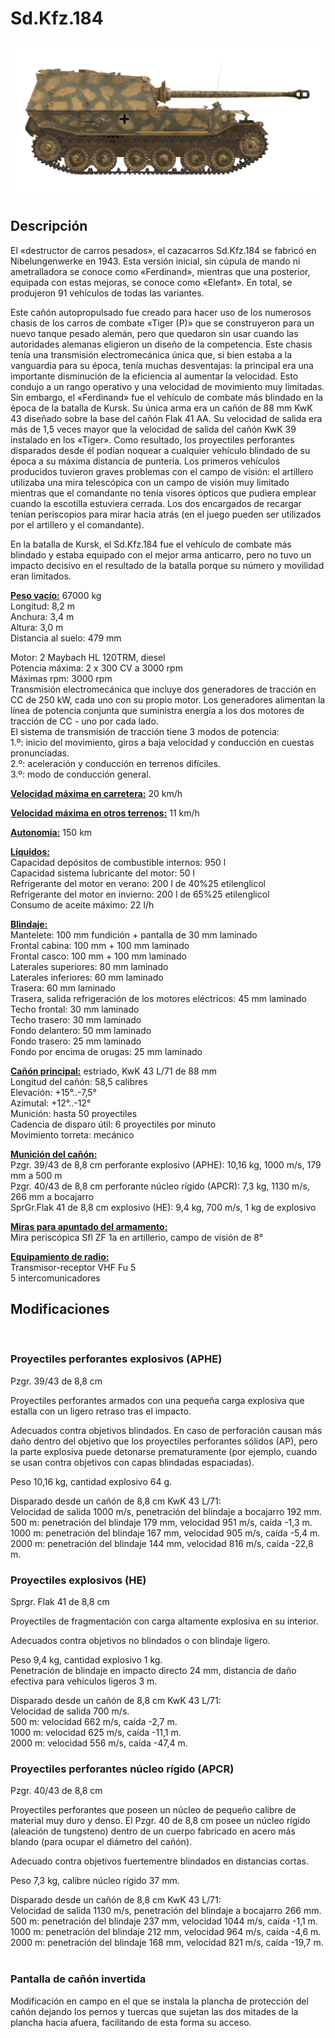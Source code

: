 # Sd.Kfz.184  
  
![_sdkfz184](../images/_sdkfz184.png)  
  
## Descripción  
  
El «destructor de carros pesados», el cazacarros Sd.Kfz.184 se fabricó en Nibelungenwerke en 1943. Esta versión inicial, sin cúpula de mando ni ametralladora se conoce como «Ferdinand», mientras que una posterior, equipada con estas mejoras, se conoce como «Elefant». En total, se produjeron 91 vehículos de todas las variantes.  
  
Este cañón autopropulsado fue creado para hacer uso de los numerosos chasis de los carros de combate «Tiger (P)» que se construyeron para un nuevo tanque pesado alemán, pero que quedaron sin usar cuando las autoridades alemanas eligieron un diseño de la competencia. Este chasis tenía una transmisión electromecánica única que, si bien estaba a la vanguardia para su época, tenía muchas desventajas: la principal era una importante disminución de la eficiencia al aumentar la velocidad. Esto condujo a un rango operativo y una velocidad de movimiento muy limitadas. Sin embargo, el «Ferdinand» fue el vehículo de combate más blindado en la época de la batalla de Kursk. Su única arma era un cañón de 88 mm KwK 43 diseñado sobre la base del cañón Flak 41 AA. Su velocidad de salida era más de 1,5 veces mayor que la velocidad de salida del cañón KwK 39 instalado en los «Tiger». Como resultado, los proyectiles perforantes disparados desde él podían noquear a cualquier vehículo blindado de su época a su máxima distancia de puntería. Los primeros vehículos producidos tuvieron graves problemas con el campo de visión: el artillero utilizaba una mira telescópica con un campo de visión muy limitado mientras que el comandante no tenía visores ópticos que pudiera emplear cuando la escotilla estuviera cerrada. Los dos encargados de recargar tenían periscopios para mirar hacia atrás (en el juego pueden ser utilizados por el artillero y el comandante).  
  
En la batalla de Kursk, el Sd.Kfz.184 fue el vehículo de combate más blindado y estaba equipado con el mejor arma anticarro, pero no tuvo un impacto decisivo en el resultado de la batalla porque su número y movilidad eran limitados.  
  
<b><u>Peso vacío:</u></b> 67000 kg  
Longitud: 8,2 m  
Anchura: 3,4 m  
Altura: 3,0 m  
Distancia al suelo: 479 mm  
  
Motor: 2 Maybach HL 120TRM, diesel  
Potencia máxima: 2 x 300 CV a 3000 rpm  
Máximas rpm: 3000 rpm  
Transmisión electromecánica que incluye dos generadores de tracción en CC de 250 kW, cada uno con su propio motor. Los generadores alimentan la línea de potencia conjunta que suministra energía a los dos motores de tracción de CC - uno por cada lado.  
El sistema de transmisión de tracción tiene 3 modos de potencia:  
1.º: inicio del movimiento, giros a baja velocidad y conducción en cuestas pronunciadas.  
2.º: aceleración y conducción en terrenos difíciles.  
3.º: modo de conducción general.  
  
<b><u>Velocidad máxima en carretera:</u></b> 20 km/h  
  
<b><u>Velocidad máxima en otros terrenos:</u></b> 11 km/h  
  
<b><u>Autonomía:</u></b> 150 km  
  
<b><u>Líquidos:</u></b>  
Capacidad depósitos de combustible internos: 950 l  
Capacidad sistema lubricante del motor: 50 l  
Refrigerante del motor en verano: 200 l de 40%25 etilenglicol  
Refrigerante del motor en invierno: 200 l de 65%25 etilenglicol  
Consumo de aceite máximo: 22 l/h  
  
<b><u>Blindaje:</u></b>  
Mantelete: 100 mm fundición + pantalla de 30 mm laminado  
Frontal cabina: 100 mm + 100 mm laminado  
Frontal casco: 100 mm + 100 mm laminado  
Laterales superiores: 80 mm laminado  
Laterales inferiores: 60 mm laminado  
Trasera: 60 mm laminado  
Trasera, salida refrigeración de los motores eléctricos: 45 mm laminado  
Techo frontal: 30 mm laminado  
Techo trasero: 30 mm laminado  
Fondo delantero: 50 mm laminado  
Fondo trasero: 25 mm laminado  
Fondo por encima de orugas: 25 mm laminado  
  
<b><u>Cañón principal:</u></b> estriado, KwK 43 L/71 de 88 mm  
Longitud del cañón: 58,5 calibres  
Elevación: +15°..-7,5°  
Azimutal: +12°..-12°  
Munición: hasta 50 proyectiles  
Cadencia de disparo útil: 6 proyectiles por minuto  
Movimiento torreta: mecánico  
  
<b><u>Munición del cañón:</u></b>  
Pzgr. 39/43 de 8,8 cm perforante explosivo (APHE): 10,16 kg, 1000 m/s, 179 mm a 500 m  
Pzgr. 40/43 de 8,8 cm perforante núcleo rígido (APCR): 7,3 kg, 1130 m/s, 266 mm a bocajarro  
SprGr.Flak 41 de 8,8 cm explosivo (HE): 9,4 kg, 700 m/s, 1 kg de explosivo  
  
<b><u>Miras para apuntado del armamento:</u></b>  
Mira periscópica Sfl ZF 1a en artillerio, campo de visión de 8°  
  
<b><u>Equipamiento de radio:</u></b>  
Transmisor-receptor VHF Fu 5  
5 intercomunicadores  
  
  
## Modificaciones  
  ﻿
  
### Proyectiles perforantes explosivos (APHE)  
  
Pzgr. 39/43 de 8,8 cm  
  
Proyectiles perforantes armados con una pequeña carga explosiva que estalla con un ligero retraso tras el impacto.  
  
Adecuados contra objetivos blindados. En caso de perforación causan más daño dentro del objetivo que los proyectiles perforantes sólidos (AP), pero la parte explosiva puede detonarse prematuramente (por ejemplo, cuando se usan contra objetivos con capas blindadas espaciadas).  
  
Peso 10,16 kg, cantidad explosivo 64 g.  
  
Disparado desde un cañón de 8,8 cm KwK 43 L/71:  
Velocidad de salida 1000 m/s, penetración del blindaje a bocajarro 192 mm.  
500 m: penetración del blindaje 179 mm, velocidad 951 m/s, caída -1,3 m.  
1000 m: penetración del blindaje 167 mm, velocidad 905 m/s, caída -5,4 m.  
2000 m: penetración del blindaje 144 mm, velocidad 816 m/s, caída -22,8 m.  ﻿
  
### Proyectiles explosivos (HE)  
  
Sprgr. Flak 41 de 8,8 cm  
  
Proyectiles de fragmentación con carga altamente explosiva en su interior.  
  
Adecuados contra objetivos no blindados o con blindaje ligero.  
  
Peso 9,4 kg, cantidad explosivo 1 kg.  
Penetración de blindaje en impacto directo 24 mm, distancia de daño efectiva para vehículos ligeros 3 m.  
  
Disparado desde un cañón de 8,8 cm KwK 43 L/71:  
Velocidad de salida 700 m/s.  
500 m: velocidad 662 m/s, caída -2,7 m.  
1000 m: velocidad 625 m/s, caída -11,1 m.  
2000 m: velocidad 556 m/s, caída -47,4 m.  ﻿
  
### Proyectiles perforantes núcleo rígido (APCR)  
  
Pzgr. 40/43 de 8,8 cm  
  
Proyectiles perforantes que poseen un núcleo de pequeño calibre de material muy duro y denso. El Pzgr. 40 de 8,8 cm posee un núcleo rígido (aleación de tungsteno) dentro de un cuerpo fabricado en acero más blando (para ocupar el diámetro del cañón).  
  
Adecuado contra objetivos fuertementre blindados en distancias cortas.  
  
Peso 7,3 kg, calibre núcleo rígido 37 mm.  
  
Disparado desde un cañón de 8,8 cm KwK 43 L/71:  
Velocidad de salida 1130 m/s, penetración del blindaje a bocajarro 266 mm.  
500 m: penetración del blindaje 237 mm, velocidad 1044 m/s, caída -1,1 m.  
1000 m: penetración del blindaje 212 mm, velocidad 964 m/s, caída -4,6 m.  
2000 m: penetración del blindaje 168 mm, velocidad 821 m/s, caída -19,7 m.  ﻿
  
### Pantalla de cañón invertida  
  
Modificación en campo en el que se instala la plancha de protección del cañón dejando los pernos y tuercas que sujetan las dos mitades de la plancha hacia afuera, facilitando de esta forma su acceso.  